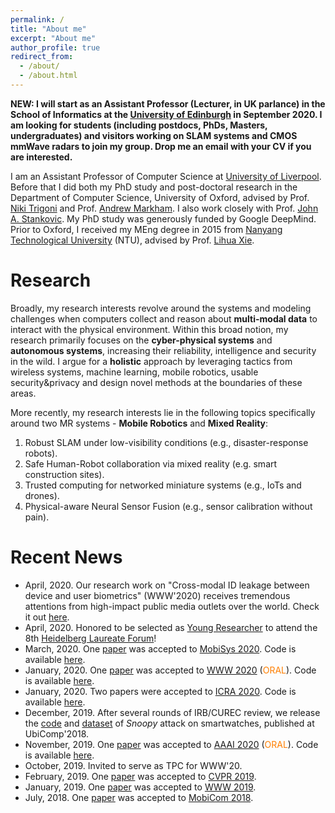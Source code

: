 ```yaml
---
permalink: /
title: "About me"
excerpt: "About me"
author_profile: true
redirect_from: 
  - /about/
  - /about.html
---
```


**NEW: I will start as an Assistant Professor (Lecturer, in UK parlance) in the School of Informatics at the [University of Edinburgh](http://web.inf.ed.ac.uk/ipab) in September 2020. 
I am looking for students (including postdocs, PhDs, Masters, undergraduates) and visitors working on SLAM systems and CMOS mmWave radars to join my group. Drop me an email with your CV if you are interested.** 

I am an Assistant Professor of Computer Science at [University of Liverpool](https://www.liverpool.ac.uk/computer-science/). Before that I did both my PhD study and post-doctoral research in the Department of Computer Science, University of Oxford, advised by Prof. [Niki Trigoni](https://www.cs.ox.ac.uk/niki.trigoni/) and Prof. [Andrew Markham](https://www.cs.ox.ac.uk/people/andrew.markham/). I also work closely with Prof. [John A. Stankovic](https://engineering.virginia.edu/faculty/john-stankovic). My PhD study was generously funded by Google DeepMind.
Prior to Oxford, I received my MEng degree in 2015 from [Nanyang Technological University](http://www.ntu.edu.sg/Pages/home.aspx) (NTU), advised by Prof. [Lihua Xie](https://scholar.google.com.sg/citations?user=Fmrv3J8AAAAJ&hl=en). 

Research
======

Broadly, my research interests revolve around the systems and modeling challenges when computers collect and reason about **multi-modal data** to interact with the physical environment. Within this broad notion, my research primarily focuses on the **cyber-physical systems** and **autonomous systems**, increasing their reliability, intelligence and security in the wild. 
I argue for a **holistic** approach by leveraging tactics from wireless systems, machine learning, mobile robotics, usable security&privacy and design novel methods at the boundaries of these areas. 

More recently, my research interests lie in the following topics specifically around two MR systems -  **Mobile Robotics** and **Mixed Reality**:

1. Robust SLAM under low-visibility conditions (e.g., disaster-response robots).
2. Safe Human-Robot collaboration via mixed reality (e.g. smart construction sites).
3. Trusted computing for networked miniature systems (e.g., IoTs and drones).
4. Physical-aware Neural Sensor Fusion (e.g., sensor calibration without pain).

<!-- 1. Spatial perception under low-visibility
2. PUF-Based Unique ID Generation in miniature drone.
3. Augmented Reality / Mixed Reality
4. Security and Privacy
5. Applied Machine Learning -->

Recent News
======
* April, 2020. Our research work on "Cross-modal ID leakage between device and user biometrics" (WWW'2020) receives tremendous attentions from high-impact public media outlets over the world. Check it out [here](https://christopherlu.github.io/publications/www20_nowhere).
* April, 2020. Honored to be selected as [Young Researcher](https://www.heidelberg-laureate-forum.org/young-researchers.html) to attend the 8th [Heidelberg Laureate Forum](https://www.heidelberg-laureate-forum.org/young-researchers.html)! 
* March, 2020. One [paper](https://christopherlu.github.io/publications/millimap) was accepted to [MobiSys 2020](https://www.sigmobile.org/mobisys/2020/). Code is available [here](https://github.com/ChristopherLu/milliMap).
* January, 2020. One [paper](https://christopherlu.github.io/publications/www20_nowhere) was accepted to [WWW 2020](https://www2020.thewebconf.org/) (<font color="#FF7F00">ORAL</font>). Code is available [here](https://github.com/zjzsliyang/CrossLeak).
* January, 2020. Two papers were accepted to [ICRA 2020](https://www.icra2020.org/). Code is available [here](https://github.com/zhaoymn/mbeats).
* December, 2019. After several rounds of IRB/CUREC review, we release the [code](https://github.com/ChristopherLu/snoopy) and [dataset](https://www.dropbox.com/s/288hotqkig7e3w9/dataset.zip?dl=0) of *Snoopy* attack on smartwatches, published at UbiComp'2018.
* November, 2019. One [paper](https://christopherlu.github.io/files/papers/[AAAI2020]atloc.pdf) was accepted to [AAAI 2020](https://aaai.org/Conferences/AAAI-20/) (<font color="#FF7F00">ORAL</font>). Code is available [here](https://github.com/BingCS/AtLoc).
* October, 2019. Invited to serve as TPC for WWW'20.
* February, 2019. One [paper](https://christopherlu.github.io/publications/selection) was accepted to [CVPR 2019](http://cvpr2019.thecvf.com/).
* January, 2019. One [paper](https://christopherlu.github.io/publications/autotune) was accepted to [WWW 2019](https://www2019.thewebconf.org/).
* July, 2018. One [paper](https://christopherlu.github.io/publications/emrslam) was accepted to [MobiCom 2018](https://sigmobile.org/mobicom/2018/).
